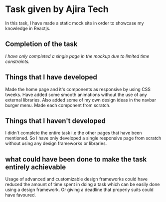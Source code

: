 # Task given by Ajira Tech

In this task, I have made a static mock site in order to showcase my knowledge in Reactjs.

## Completion of the task

_I have only completed a single page in the mockup due to limited time constraints._

## Things that I have developed

Made the home page and it's components as responsive by using CSS tweeks. Have added some smooth animations without the use of any external libraries. Also added some of my own design ideas in the navbar burger menu. Made each component from scratch.

## Things that I haven't developed

I didn't complete the entire task i.e the other pages that have been mentioned. So I have only developed a single responsive page from scratch without using any design frameworks or libraries.

## what could have been done to make the task entirely achievable

Usage of advanced and customizable design frameworks could have reduced the amount of time spent in doing a task which can be easily done using a design framework. Or giving a deadline that properly suits could have favoured.
